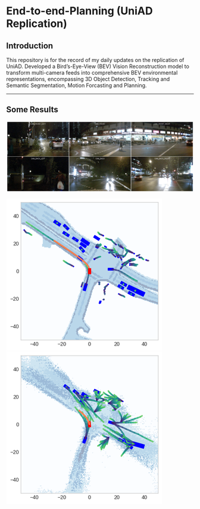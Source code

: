 # End-to-end-Planning (UniAD Replication)

## Introduction

This repository is for the record of my daily updates on the replication of UniAD. Developed a Bird’s-Eye-View (BEV) Vision Reconstruction model to transform multi-camera
feeds into comprehensive BEV environmental representations, encompassing 3D Object Detection, Tracking and Semantic Segmentation, Motion Forcasting and Planning.

---

## Some Results
 ![Camera Inputs](https://github.com/LiamTheronC/End-to-end-Planning/blob/main/pictures/cam_input.png)
 
 ![Ground Truth](https://github.com/LiamTheronC/End-to-end-Planning/blob/main/pictures/gt_full.png)
 ![Model Prediction](https://github.com/LiamTheronC/End-to-end-Planning/blob/main/pictures/pred_full.png)


